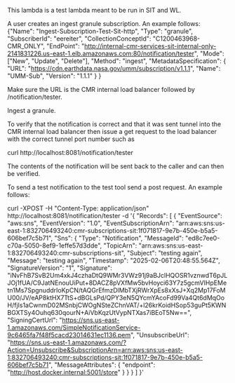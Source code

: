 This lambda is a test lambda meant to be run in SIT and WL. 

A user creates an ingest granule subscription. An example follows:
{"Name": "Ingest-Subscription-Test-Sit-http",
 "Type": "granule",
 "SubscriberId": "eereiter",
 "CollectionConceptId": "C1200463968-CMR_ONLY",
 "EndPoint": "http://internal-cmr-services-sit-internal-only-2141831226.us-east-1.elb.amazonaws.com:80/notification/tester",
 "Mode": ["New", "Update", "Delete"],
 "Method": "ingest",
 "MetadataSpecification": {
   "URL": "https://cdn.earthdata.nasa.gov/umm/subscription/v1.1.1",
   "Name": "UMM-Sub",
   "Version": "1.1.1"
 }
}

Make sure the URL is the CMR internal load balancer followed by /notification/tester.

Ingest a granule. 

To verify that the notification is correct and that it was sent tunnel into the CMR internal load balancer
then issue a get request to the load balancer with the correct tunnel port number such as

curl http://localhost:8081/notification/tester

The contents of the notification will be sent back to the caller and can then be verified.

To send a test notification to the test tool send a post request. An example follows:

curl -XPOST -H "Content-Type: application/json" http://localhost:8081/notification/tester -d '{
  "Records": [
    {
      "EventSource": "aws:sns",
      "EventVersion": "1.0",
      "EventSubscriptionArn": "arn:aws:sns:us-east-1:832706493240:cmr-subscriptions-sit:1f071817-9e7b-450e-b5a5-606bef7c5b71",
      "Sns": {
        "Type": "Notification",
        "MessageId": "ed8c7ee0-c70a-5050-8ef9-1effe57d3dde",
        "TopicArn": "arn:aws:sns:us-east-1:832706493240:cmr-subscriptions-sit",
        "Subject": "testing again",
        "Message": "testing again",
        "Timestamp": "2025-02-06T20:48:55.564Z",
        "SignatureVersion": "1",
        "Signature": "iNvFhB7SvB2Um4xkJ4czhaDtQ9WMr3VWz91j9aBJclHQOSR1vznwdT6pJLJOj1fUA/C9JatNEnouUiPut+8DACZ8pVXfMw5bvHoyci63Y7z5gcmVIHpEMetn1Ms7SpgnuddrIoKpCN/tAQGrEfmzDlMbTXjRWrXpEs8xXsJ+Xq2Mp17FoMU00/JV/eAP8ktHX7TtS+dBGLsPd/QPY3eN5QYcmYAcoFd99Va4Qt6dMqOoH/fjIs1aCwnmD02MSnbjCWOgNSteZChnVAT/+l26krKoidHSop53guPt5KWNBGXTSy4Ouhq630qourN+AiVbKqzUtVypNTXas7iBEoT5Nw==",
        "SigningCertUrl": "https://sns.us-east-1.amazonaws.com/SimpleNotificationService-9c6465fa7f48f5cacd23014631ec1136.pem",
        "UnsubscribeUrl": "https://sns.us-east-1.amazonaws.com/?Action=Unsubscribe&SubscriptionArn=arn:aws:sns:us-east-1:832706493240:cmr-subscriptions-sit:1f071817-9e7b-450e-b5a5-606bef7c5b71",
        "MessageAttributes": {
          "endpoint": "http://host.docker.internal:5001/store"
        }
      }
    }
  ]
}'

